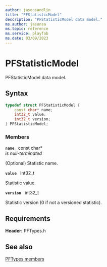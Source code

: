 ```yaml
---
author: jasonsandlin
title: "PFStatisticModel"
description: "PFStatisticModel data model."
ms.author: jasonsa
ms.topic: reference
ms.service: playfab
ms.date: 03/09/2023
---
```


# PFStatisticModel  

PFStatisticModel data model.  

## Syntax  
  
```cpp
typedef struct PFStatisticModel {  
    const char* name;  
    int32_t value;  
    int32_t version;  
} PFStatisticModel;  
```
  
### Members  
  
**`name`** &nbsp; const char*  
*is null-terminated*  
  
(Optional) Statistic name.
  
**`value`** &nbsp; int32_t  
  
Statistic value.
  
**`version`** &nbsp; int32_t  
  
Statistic version (0 if not a versioned statistic).
  
  
## Requirements  
  
**Header:** PFTypes.h
  
## See also  
[PFTypes members](../pftypes_members.md)  

  
  
